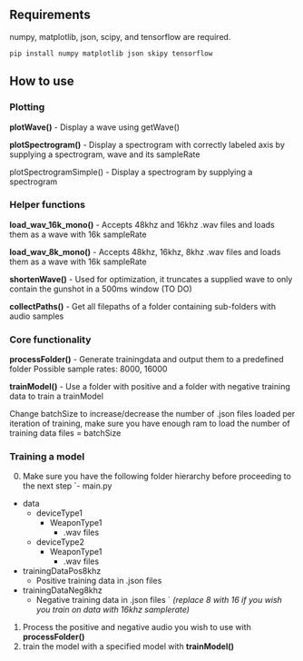 ## Requirements
numpy, matplotlib, json, scipy, and tensorflow are required.
```
pip install numpy matplotlib json skipy tensorflow 
```
## How to use
### Plotting
**plotWave()** - Display a wave using getWave()

**plotSpectrogram()** - Display a spectrogram with correctly labeled axis by supplying a spectrogram, wave and its sampleRate

plotSpectrogramSimple() - Display a spectrogram by supplying a spectrogram
### Helper functions
**load_wav_16k_mono()** - Accepts 48khz and 16khz .wav files and loads them as a wave with 16k sampleRate

**load_wav_8k_mono()** - Accepts 48khz, 16khz, 8khz .wav files and loads them as a wave with 16k sampleRate

**shortenWave()** - Used for optimization, it truncates a supplied wave to only contain the gunshot in a 500ms window (TO DO)

**collectPaths()** - Get all filepaths of a folder containing sub-folders with audio samples
### Core functionality
**processFolder()** - Generate trainingdata and output them to a predefined folder
Possible sample rates: 8000, 16000

**trainModel()** - Use a folder with positive and a folder with negative training data to train a trainModel

Change batchSize to increase/decrease the number of .json files loaded per iteration of training, make sure you have enough ram to load the number of training data files = batchSize
### Training a model 
0. Make sure you have the following folder hierarchy before proceeding to the next step
`- main.py
- data
    - deviceType1
        - WeaponType1
            - .wav files
    - deviceType2
        - WeaponType1
            - .wav files
- trainingDataPos8khz
    - Positive training data in .json files
- trainingDataNeg8khz
    - Negative training data in .json files   `
_(replace 8 with 16 if you wish you train on data with 16khz samplerate)_
1. Process the positive and negative audio you wish to use with **processFolder()**
2. train the model with a specified model with **trainModel()**
